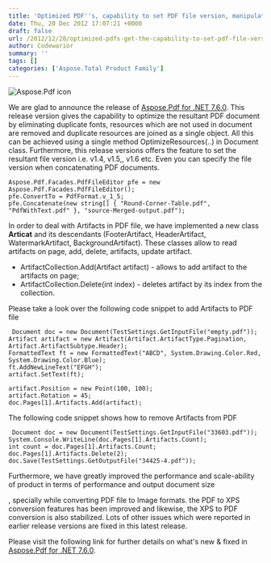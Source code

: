 ```yaml
---
title: 'Optimized PDF''s, capability to set PDF file version, manipulate artifacts in PDF document'
date: Thu, 20 Dec 2012 17:07:21 +0000
draft: false
url: /2012/12/20/optimized-pdfs-get-the-capability-to-set-pdf-file-version-manipulate-artifacts-in-pdf-document/
author: Codewarior
summary: ''
tags: []
categories: ['Aspose.Total Product Family']
---
```


![Aspose.Pdf icon][1]

We are glad to announce the release of [Aspose.Pdf for .NET 7.6.0][2]. This release version gives the capability to optimize the resultant PDF document by eliminating duplicate fonts, resources which are not used in document are removed and duplicate resources are joined as a single object. All this can be achieved using a single method OptimizeResources(..) in Document class. Furthermore, this release versions offers the feature to set the resultant file version i.e. v1.4, v1.5,, v1.6 etc. Even you can specify the file version when concatenating PDF documents.

```
Aspose.Pdf.Facades.PdfFileEditor pfe = new Aspose.Pdf.Facades.PdfFileEditor();
pfe.ConvertTo = PdfFormat.v_1_5;
pfe.Concatenate(new string[] { "Round-Corner-Table.pdf", "PdfWithText.pdf" }, "source-Merged-output.pdf");
```

In order to deal with Artifacts in PDF file, we have implemented a new class **Articat** and its descendants (FooterArtifact, HeaderArtifact, WatermarkArtifact, BackgroundArtifact). These classes allow to read artifacts on page, add, delete, artifacts, update artifact.

*   ArtifactCollection.Add(Artifact artifact) - allows to add artifact to the artifacts on page;
*   ArtifactCollection.Delete(int index) - deletes artifact by its index from the collection.

Please take a look over the following code snippet to add Artifacts to PDF file

```
 Document doc = new Document(TestSettings.GetInputFile("empty.pdf"));
Artifact artifact = new Artifact(Artifact.ArtifactType.Pagination, Artifact.ArtifactSubtype.Header);
FormattedText ft = new FormattedText("ABCD", System.Drawing.Color.Red, System.Drawing.Color.Blue);
ft.AddNewLineText("EFGH");
artifact.SetText(ft);

artifact.Position = new Point(100, 100);
artifact.Rotation = 45;
doc.Pages[1].Artifacts.Add(artifact);
```

The following code snippet shows how to remove Artifacts from PDF

```
 Document doc = new Document(TestSettings.GetInputFile("33603.pdf"));
System.Console.WriteLine(doc.Pages[1].Artifacts.Count);
int count = doc.Pages[1].Artifacts.Count;
doc.Pages[1].Artifacts.Delete(2);
doc.Save(TestSettings.GetOutputFile("34425-4.pdf")); 
```

Furthermore, we have greatly improved the performance and scale-ability of product in terms of performance and output document size

, specially while converting PDF file to Image formats. the PDF to XPS conversion features has been improved and likewise, the XPS to PDF conversion is also stabilized. Lots of other issues which were reported in earlier release versions are fixed in this latest release.

Please visit the following link for further details on what's new & fixed in [Aspose.Pdf for .NET 7.6.0][3].




[1]: http://www.aspose.com/Images/aspose.pdf-logo2.jpg
[2]: http://www.aspose.com/community/files/51/.net-components/aspose.pdf-for-.net/entry432898.aspx
[3]: http://www.aspose.com/community/files/51/.net-components/aspose.pdf-for-.net/entry432898.aspx




